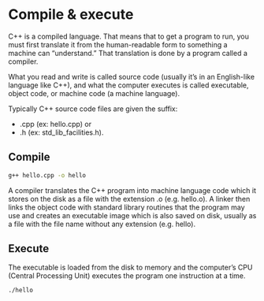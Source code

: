 # Compile & execute

C++ is a compiled language. That means that to get a program to run, you must
first translate it from the human-readable form to something a machine can
“understand.” That translation is done by a program called a compiler.

What you read and write is called source code (usually it’s in an English-like
language like C++), and what the computer executes is called executable, object
code, or machine code (a machine language).

Typically C++ source code files are given the suffix:

- .cpp (ex: hello.cpp) or
- .h (ex: std_lib_facilities.h).

## Compile

```bash
g++ hello.cpp -o hello
```

A compiler translates the C++ program into machine language code which it
stores on the disk as a file with the extension .o (e.g. hello.o). A linker
then links the object code with standard library routines that the program may
use and creates an executable image which is also saved on disk, usually as a
file with the file name without any extension (e.g. hello).

## Execute

The executable is loaded from the disk to memory and the computer’s CPU
(Central Processing Unit) executes the program one instruction at a time.

```bash
./hello
```
